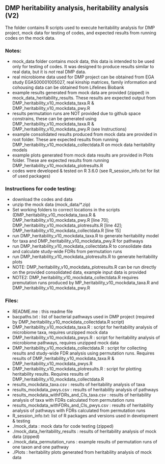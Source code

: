 ## DMP heritability analysis, heritability analysis (V2)

The folder contains R scripts used to execute heritability analysis for DMP project, mock data for testing of codes, and expected results from running codes on the mock data.

### Notes:

- mock_data folder contains *mock* data, this data is intended to be used only for testing of codes. It was designed to produce results similar to real data, but it is *not* real DMP data. 
- real microbiome data used for DMP project can be obtained from EGA study EGAS00001005027, real kinship matrices, family information and cohousing data can be obtained from Lifelines Biobank
- example results generated from mock data are provided (zipped) in mock_data_heritability_results. These results are expected output from DMP_heritability_v10_mockdata_taxa.R & DMP_heritability_v10_mockdata_pwy.R
- results permutation runs are NOT provided due to github space constrains, these can be generated using DMP_heritability_v10_mockdata_taxa.R & DMP_heritability_v10_mockdata_pwy.R (see Instructions)
- example consolidated results produced from mock data are provided in root folder. These are expected results from running DMP_heritability_v10_mockdata_collectdata.R on mock data heritability models
- example plots generated from mock data results are provided in Plots folder. These are expected results from running DMP_heritability_v10_mockdata_plotresults.R
- codes were developed & tested on R 3.6.0 (see R_session_info.txt for list of used packages)

### Instructions for code testing:

- download the codes and data
- unzip the mock data (mock_data/*.zip)
- Set working folders to correct locations in the scripts (DMP_heritability_v10_mockdata_taxa.R & DMP_heritability_v10_mockdata_pwy.R [line 70]; DMP_heritability_v10_mockdata_plotresults.R [line 42]; DMP_heritability_v10_mockdata_collectdata.R [line 15]
- run DMP_heritability_v10_mockdata_taxa.R to generate heritability model for taxa and DMP_heritability_v10_mockdata_pwy.R for pathways
- run DMP_heritability_v10_mockdata_collectdata.R to consolidate data and calculate study-wide FDRs from permutation runs
- run DMP_heritability_v10_mockdata_plotresults.R to generate heritability plots
- NOTE: DMP_heritability_v10_mockdata_plotresults.R can be run directly on the provided consolidated data, example input data is provided
- NOTE2: DMP_heritability_v10_mockdata_collectdata.R requires premutation runs produced by MP_heritability_v10_mockdata_taxa.R and DMP_heritability_v10_mockdata_pwy.R 

### Files:

- README.me : this readme file
- bacpaths.txt : list of bacterial pathways used in DMP project (required by DMP_heritability_v10_mockdata_collectdata.R script)
- DMP_heritability_v10_mockdata_taxa.R : script for heritability analysis of microbiome taxa, requires unzipped mock data
- DMP_heritability_v10_mockdata_pwys.R : script for heritability analysis of microbiome pathways, requires unzipped mock data
- DMP_heritability_v10_mockdata_collectdata.R : script for collecting results and study-wide FDR analysis using permutation runs. Requires results of DMP_heritability_v10_mockdata_taxa.R & DMP_heritability_v10_mockdata_pwys.R
- DMP_heritability_v10_mockdata_plotresults.R : script for plotting heritability results. Requires results of DMP_heritability_v10_mockdata_collectdata.R
- results_mockdata_taxa.csv : results of heritability analysis of taxa
- results_mockdata_pwys.csv : results of heritability analysis of pathways
- results_mockdata_withFDRs_and_CIs_taxa.csv : results of heritability analysis of taxa with FDRs calculated from permutation runs
- results_mockdata_withFDRs_and_CIs_pwys.csv : results of heritability analysis of pathways with FDRs calculated from permutation runs
- R_session_info.txt: list of R packages and versions used in development & testing
- ./mock_data : mock data for code testing (zipped)
- ./mock_data_heritability_results : results of heritability analysis of mock data (zipped)
- ./mock_data_permutation_runs : example results of permutation runs of one taxon and one pathway
- ./Plots : heritability plots generated from heritability analysis of mock data